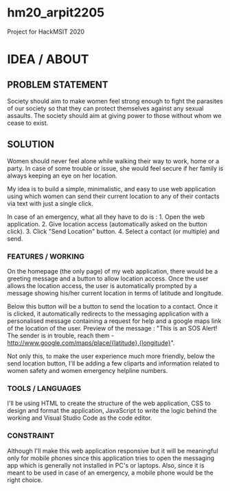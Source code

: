 # hm20_arpit2205
Project for HackMSIT 2020

# IDEA / ABOUT

## PROBLEM STATEMENT
Society should aim to make women feel strong enough to fight the parasites of our society so that they can protect themselves against any sexual assaults. The society should aim at giving power to those without whom we cease to exist.

## SOLUTION
Women should never feel alone while walking their way to work, home or a party. In case of some trouble or issue, she would feel secure if her family is always keeping an eye on her location.

My idea is to build a simple, minimalistic, and easy to use web application using which women can send their current location to any of their contacts via text with just a single click.

In case of an emergency, what all they have to do is : 1. Open the web application. 2. Give location access (automatically asked on the button click). 3. Click "Send Location" button. 4. Select a contact (or multiple) and send.

### FEATURES / WORKING
On the homepage (the only page) of my web application, there would be a greeting message and a button to allow location access. Once the user allows the location access, the user is automatically prompted by a message showing his/her current location in terms of latitude and longitude.

Below this button will be a button to send the location to a contact. Once it is clicked, it automatically redirects to the messaging application with a personalised message containing a request for help and a google maps link of the location of the user. Preview of the message : "This is an SOS Alert! The sender is in trouble, reach them - http://www.google.com/maps/place/{latitude},{longitude}".

Not only this, to make the user experience much more friendly, below the send location button, I'll be adding a few cliparts and information related to women safety and women emergency helpline numbers.

### TOOLS / LANGUAGES
I'll be using HTML to create the structure of the web application, CSS to design and format the application, JavaScript to write the logic behind the working and Visual Studio Code as the code editor.

### CONSTRAINT
Although I'll make this web application responsive but it will be meaningful only for mobile phones since this application tries to open the messaging app which is generally not installed in PC's or laptops. Also, since it is meant to be used in case of an emergency, a mobile phone would be the right choice.
